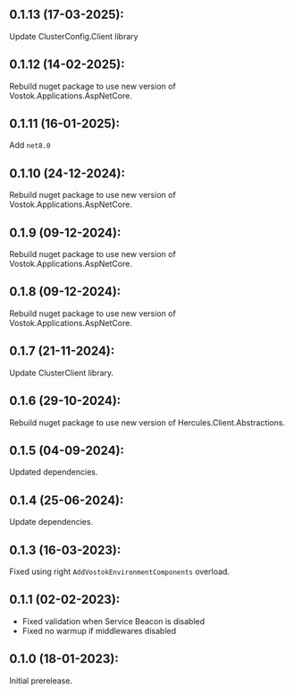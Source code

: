 ## 0.1.13 (17-03-2025):

Update ClusterConfig.Client library

## 0.1.12 (14-02-2025):

Rebuild nuget package to use new version of Vostok.Applications.AspNetCore.

## 0.1.11 (16-01-2025):
Add `net8.0` 

## 0.1.10 (24-12-2024):

Rebuild nuget package to use new version of Vostok.Applications.AspNetCore.

## 0.1.9 (09-12-2024):

Rebuild nuget package to use new version of Vostok.Applications.AspNetCore.

## 0.1.8 (09-12-2024):

Rebuild nuget package to use new version of Vostok.Applications.AspNetCore.

## 0.1.7 (21-11-2024):

Update ClusterClient library.

## 0.1.6 (29-10-2024):

Rebuild nuget package to use new version of Hercules.Client.Abstractions.

## 0.1.5 (04-09-2024):

Updated dependencies.

## 0.1.4 (25-06-2024):

Update dependencies.

## 0.1.3 (16-03-2023):

Fixed using right `AddVostokEnvironmentComponents` overload.

## 0.1.1 (02-02-2023):

- Fixed validation when Service Beacon is disabled
- Fixed no warmup if middlewares disabled

## 0.1.0 (18-01-2023):

Initial prerelease.